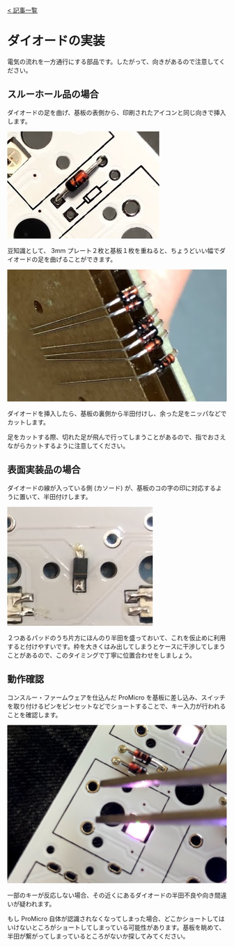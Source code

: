 [< 記事一覧](Readme.markdown)

# ダイオードの実装

電気の流れを一方通行にする部品です。したがって、向きがあるので注意してください。

## スルーホール品の場合

ダイオードの足を曲げ、基板の表側から、印刷されたアイコンと同じ向きで挿入します。

![diode_tht](img/diode_tht.jpg)

豆知識として、 3mm プレート２枚と基板１枚を重ねると、ちょうどいい幅でダイオードの足を曲げることができます。

![diode_tht_bending](img/diode_tht_bending.jpg)

ダイオードを挿入したら、基板の裏側から半田付けし、余った足をニッパなどでカットします。

足をカットする際、切れた足が飛んで行ってしまうことがあるので、指でおさえながらカットするように注意してください。

## 表面実装品の場合

ダイオードの線が入っている側 (カソード) が、基板のコの字の印に対応するように置いて、半田付けします。

![diode_smd](img/diode_smd.jpg)

２つあるパッドのうち片方にほんのり半田を盛っておいて、これを仮止めに利用すると付けやすいです。枠を大きくはみ出してしまうとケースに干渉してしまうことがあるので、このタイミングで丁寧に位置合わせをしましょう。

## 動作確認

コンスルー・ファームウェアを仕込んだ ProMicro を基板に差し込み、スイッチを取り付けるピンをピンセットなどでショートすることで、キー入力が行われることを確認します。

![diode_test](img/diode_test.jpg)

一部のキーが反応しない場合、その近くにあるダイオードの半田不良や向き間違いが疑われます。

もし ProMicro 自体が認識されなくなってしまった場合、どこかショートしてはいけないところがショートしてしまっている可能性があります。基板を眺めて、半田が繋がってしまっているところがないか探してみてください。
